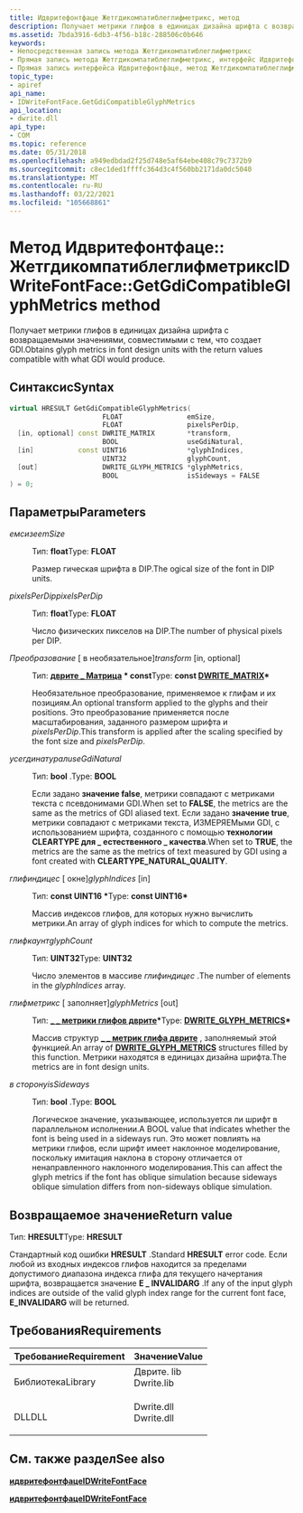 ```yaml
---
title: Идвритефонтфаце Жетгдикомпатиблеглифметрикс, метод
description: Получает метрики глифов в единицах дизайна шрифта с возвращаемыми значениями, совместимыми с тем, что создает GDI.
ms.assetid: 7bda3916-6db3-4f56-b18c-288506c0b646
keywords:
- Непосредственная запись метода Жетгдикомпатиблеглифметрикс
- Прямая запись метода Жетгдикомпатиблеглифметрикс, интерфейс Идвритефонтфаце
- Прямая запись интерфейса Идвритефонтфаце, метод Жетгдикомпатиблеглифметрикс
topic_type:
- apiref
api_name:
- IDWriteFontFace.GetGdiCompatibleGlyphMetrics
api_location:
- dwrite.dll
api_type:
- COM
ms.topic: reference
ms.date: 05/31/2018
ms.openlocfilehash: a949edbdad2f25d748e5af64ebe408c79c7372b9
ms.sourcegitcommit: c8ec1ded1ffffc364d3c4f560bb2171da0dc5040
ms.translationtype: MT
ms.contentlocale: ru-RU
ms.lasthandoff: 03/22/2021
ms.locfileid: "105668861"
---
```

# <a name="idwritefontfacegetgdicompatibleglyphmetrics-method"></a><span data-ttu-id="bac29-106">Метод Идвритефонтфаце:: Жетгдикомпатиблеглифметрикс</span><span class="sxs-lookup"><span data-stu-id="bac29-106">IDWriteFontFace::GetGdiCompatibleGlyphMetrics method</span></span>

<span data-ttu-id="bac29-107">Получает метрики глифов в единицах дизайна шрифта с возвращаемыми значениями, совместимыми с тем, что создает GDI.</span><span class="sxs-lookup"><span data-stu-id="bac29-107">Obtains glyph metrics in font design units with the return values compatible with what GDI would produce.</span></span>

## <a name="syntax"></a><span data-ttu-id="bac29-108">Синтаксис</span><span class="sxs-lookup"><span data-stu-id="bac29-108">Syntax</span></span>


```C++
virtual HRESULT GetGdiCompatibleGlyphMetrics(
                       FLOAT                emSize,
                       FLOAT                pixelsPerDip,
  [in, optional] const DWRITE_MATRIX        *transform,
                       BOOL                 useGdiNatural,
  [in]           const UINT16               *glyphIndices,
                       UINT32               glyphCount,
  [out]                DWRITE_GLYPH_METRICS *glyphMetrics,
                       BOOL                 isSideways = FALSE
) = 0;
```



## <a name="parameters"></a><span data-ttu-id="bac29-109">Параметры</span><span class="sxs-lookup"><span data-stu-id="bac29-109">Parameters</span></span>

<dl> <dt>

<span data-ttu-id="bac29-110">*емсизе*</span><span class="sxs-lookup"><span data-stu-id="bac29-110">*emSize*</span></span> 
</dt> <dd>

<span data-ttu-id="bac29-111">Тип: **float**</span><span class="sxs-lookup"><span data-stu-id="bac29-111">Type: **FLOAT**</span></span>

<span data-ttu-id="bac29-112">Размер гическая шрифта в DIP.</span><span class="sxs-lookup"><span data-stu-id="bac29-112">The ogical size of the font in DIP units.</span></span>

</dd> <dt>

<span data-ttu-id="bac29-113">*pixelsPerDip*</span><span class="sxs-lookup"><span data-stu-id="bac29-113">*pixelsPerDip*</span></span> 
</dt> <dd>

<span data-ttu-id="bac29-114">Тип: **float**</span><span class="sxs-lookup"><span data-stu-id="bac29-114">Type: **FLOAT**</span></span>

<span data-ttu-id="bac29-115">Число физических пикселов на DIP.</span><span class="sxs-lookup"><span data-stu-id="bac29-115">The number of physical pixels per DIP.</span></span>

</dd> <dt>

<span data-ttu-id="bac29-116">*Преобразование* \[ в необязательное\]</span><span class="sxs-lookup"><span data-stu-id="bac29-116">*transform* \[in, optional\]</span></span>
</dt> <dd>

<span data-ttu-id="bac29-117">Тип: **[**дврите \_ Матрица**](/windows/win32/api/dwrite/ns-dwrite-dwrite_matrix) \* const**</span><span class="sxs-lookup"><span data-stu-id="bac29-117">Type: **const [**DWRITE\_MATRIX**](/windows/win32/api/dwrite/ns-dwrite-dwrite_matrix)\***</span></span>

<span data-ttu-id="bac29-118">Необязательное преобразование, применяемое к глифам и их позициям.</span><span class="sxs-lookup"><span data-stu-id="bac29-118">An optional transform applied to the glyphs and their positions.</span></span> <span data-ttu-id="bac29-119">Это преобразование применяется после масштабирования, заданного размером шрифта и *pixelsPerDip*.</span><span class="sxs-lookup"><span data-stu-id="bac29-119">This transform is applied after the scaling specified by the font size and *pixelsPerDip*.</span></span>

</dd> <dt>

<span data-ttu-id="bac29-120">*усегдинатурал*</span><span class="sxs-lookup"><span data-stu-id="bac29-120">*useGdiNatural*</span></span> 
</dt> <dd>

<span data-ttu-id="bac29-121">Тип: **bool** .</span><span class="sxs-lookup"><span data-stu-id="bac29-121">Type: **BOOL**</span></span>

<span data-ttu-id="bac29-122">Если задано **значение false**, метрики совпадают с метриками текста с псевдонимами GDI.</span><span class="sxs-lookup"><span data-stu-id="bac29-122">When set to **FALSE**, the metrics are the same as the metrics of GDI aliased text.</span></span> <span data-ttu-id="bac29-123">Если задано **значение true**, метрики совпадают с метриками текста, ИЗМЕРЯЕМыми GDI, с использованием шрифта, созданного с помощью **технологии CLEARTYPE для \_ естественного \_ качества**.</span><span class="sxs-lookup"><span data-stu-id="bac29-123">When set to **TRUE**, the metrics are the same as the metrics of text measured by GDI using a font created with **CLEARTYPE\_NATURAL\_QUALITY**.</span></span>

</dd> <dt>

<span data-ttu-id="bac29-124">*глифиндицес* \[ окне\]</span><span class="sxs-lookup"><span data-stu-id="bac29-124">*glyphIndices* \[in\]</span></span>
</dt> <dd>

<span data-ttu-id="bac29-125">Тип: **const UINT16 \***</span><span class="sxs-lookup"><span data-stu-id="bac29-125">Type: **const UINT16\***</span></span>

<span data-ttu-id="bac29-126">Массив индексов глифов, для которых нужно вычислить метрики.</span><span class="sxs-lookup"><span data-stu-id="bac29-126">An array of glyph indices for which to compute the metrics.</span></span>

</dd> <dt>

<span data-ttu-id="bac29-127">*глифкаунт*</span><span class="sxs-lookup"><span data-stu-id="bac29-127">*glyphCount*</span></span> 
</dt> <dd>

<span data-ttu-id="bac29-128">Тип: **UINT32**</span><span class="sxs-lookup"><span data-stu-id="bac29-128">Type: **UINT32**</span></span>

<span data-ttu-id="bac29-129">Число элементов в массиве *глифиндицес* .</span><span class="sxs-lookup"><span data-stu-id="bac29-129">The number of elements in the *glyphIndices* array.</span></span>

</dd> <dt>

<span data-ttu-id="bac29-130">*глифметрикс* \[ заполняет\]</span><span class="sxs-lookup"><span data-stu-id="bac29-130">*glyphMetrics* \[out\]</span></span>
</dt> <dd>

<span data-ttu-id="bac29-131">Тип: **[ **\_ \_ метрики глифов дврите**](/windows/win32/api/dwrite/ns-dwrite-dwrite_glyph_metrics)\***</span><span class="sxs-lookup"><span data-stu-id="bac29-131">Type: **[**DWRITE\_GLYPH\_METRICS**](/windows/win32/api/dwrite/ns-dwrite-dwrite_glyph_metrics)\***</span></span>

<span data-ttu-id="bac29-132">Массив структур [**\_ \_ метрик глифа дврите**](/windows/win32/api/dwrite/ns-dwrite-dwrite_glyph_metrics) , заполняемый этой функцией.</span><span class="sxs-lookup"><span data-stu-id="bac29-132">An array of [**DWRITE\_GLYPH\_METRICS**](/windows/win32/api/dwrite/ns-dwrite-dwrite_glyph_metrics) structures filled by this function.</span></span> <span data-ttu-id="bac29-133">Метрики находятся в единицах дизайна шрифта.</span><span class="sxs-lookup"><span data-stu-id="bac29-133">The metrics are in font design units.</span></span>

</dd> <dt>

<span data-ttu-id="bac29-134">*в сторону*</span><span class="sxs-lookup"><span data-stu-id="bac29-134">*isSideways*</span></span> 
</dt> <dd>

<span data-ttu-id="bac29-135">Тип: **bool** .</span><span class="sxs-lookup"><span data-stu-id="bac29-135">Type: **BOOL**</span></span>

<span data-ttu-id="bac29-136">Логическое значение, указывающее, используется ли шрифт в параллельном исполнении.</span><span class="sxs-lookup"><span data-stu-id="bac29-136">A BOOL value that indicates whether the font is being used in a sideways run.</span></span> <span data-ttu-id="bac29-137">Это может повлиять на метрики глифов, если шрифт имеет наклонное моделирование, поскольку имитация наклона в сторону отличается от ненаправленного наклонного моделирования.</span><span class="sxs-lookup"><span data-stu-id="bac29-137">This can affect the glyph metrics if the font has oblique simulation because sideways oblique simulation differs from non-sideways oblique simulation.</span></span>

</dd> </dl>

## <a name="return-value"></a><span data-ttu-id="bac29-138">Возвращаемое значение</span><span class="sxs-lookup"><span data-stu-id="bac29-138">Return value</span></span>

<span data-ttu-id="bac29-139">Тип: **HRESULT**</span><span class="sxs-lookup"><span data-stu-id="bac29-139">Type: **HRESULT**</span></span>

<span data-ttu-id="bac29-140">Стандартный код ошибки **HRESULT** .</span><span class="sxs-lookup"><span data-stu-id="bac29-140">Standard **HRESULT** error code.</span></span> <span data-ttu-id="bac29-141">Если любой из входных индексов глифов находится за пределами допустимого диапазона индекса глифа для текущего начертания шрифта, возвращается значение **E \_ INVALIDARG** .</span><span class="sxs-lookup"><span data-stu-id="bac29-141">If any of the input glyph indices are outside of the valid glyph index range for the current font face, **E\_INVALIDARG** will be returned.</span></span>

## <a name="requirements"></a><span data-ttu-id="bac29-142">Требования</span><span class="sxs-lookup"><span data-stu-id="bac29-142">Requirements</span></span>



| <span data-ttu-id="bac29-143">Требование</span><span class="sxs-lookup"><span data-stu-id="bac29-143">Requirement</span></span> | <span data-ttu-id="bac29-144">Значение</span><span class="sxs-lookup"><span data-stu-id="bac29-144">Value</span></span> |
|--------------------|---------------------------------------------------------------------------------------|
| <span data-ttu-id="bac29-145">Библиотека</span><span class="sxs-lookup"><span data-stu-id="bac29-145">Library</span></span><br/> | <dl> <span data-ttu-id="bac29-146"><dt>Дврите. lib</dt></span><span class="sxs-lookup"><span data-stu-id="bac29-146"><dt>Dwrite.lib</dt></span></span> </dl> |
| <span data-ttu-id="bac29-147">DLL</span><span class="sxs-lookup"><span data-stu-id="bac29-147">DLL</span></span><br/>     | <dl> <span data-ttu-id="bac29-148"><dt>Dwrite.dll</dt></span><span class="sxs-lookup"><span data-stu-id="bac29-148"><dt>Dwrite.dll</dt></span></span> </dl> |



## <a name="see-also"></a><span data-ttu-id="bac29-149">См. также раздел</span><span class="sxs-lookup"><span data-stu-id="bac29-149">See also</span></span>

<dl> <dt>

[<span data-ttu-id="bac29-150">**идвритефонтфаце**</span><span class="sxs-lookup"><span data-stu-id="bac29-150">**IDWriteFontFace**</span></span>](/windows/win32/api/dwrite/nn-dwrite-idwritefontface)
</dt> <dt>

[<span data-ttu-id="bac29-151">**идвритефонтфаце**</span><span class="sxs-lookup"><span data-stu-id="bac29-151">**IDWriteFontFace**</span></span>](/windows/win32/api/dwrite/nn-dwrite-idwritefontface)
</dt> </dl>

 

